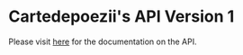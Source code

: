 # Cartedepoezii's API Version 1

Please visit [here](API_DOCS.md) for the documentation on the API.
